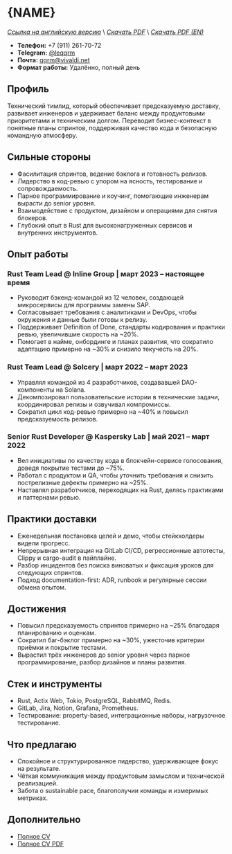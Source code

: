 # {NAME}
*[Ссылка на английскую версию](./CV_TL.MD)* \\
*[Скачать PDF](https://qqrm.github.io/CV/Belyakov_tl_ru.pdf)* \\
*[Скачать PDF (EN)](https://qqrm.github.io/CV/Belyakov_tl_en.pdf)*

- **Телефон:** +7 (911) 261-70-72
- **Telegram:** [@leqqrm](https://t.me/leqqrm)
- **Почта:** [qqrm@vivaldi.net](mailto:qqrm@vivaldi.net)
- **Формат работы:** Удалённо, полный день

## Профиль
Технический тимлид, который обеспечивает предсказуемую доставку, развивает инженеров и удерживает баланс между продуктовыми приоритетами и техническим долгом. Переводит бизнес-контекст в понятные планы спринтов, поддерживая качество кода и безопасную командную атмосферу.

## Сильные стороны
- Фасилитация спринтов, ведение бэклога и готовность релизов.
- Лидерство в код-ревью с упором на ясность, тестирование и сопровождаемость.
- Парное программирование и коучинг, помогающие инженерам вырасти до senior уровня.
- Взаимодействие с продуктом, дизайном и операциями для снятия блокеров.
- Глубокий опыт в Rust для высоконагруженных сервисов и внутренних инструментов.

## Опыт работы

### Rust Team Lead @ Inline Group | март 2023 – настоящее время
- Руководит бэкенд-командой из 12 человек, создающей микросервисы для программы замены SAP.
- Согласовывает требования с аналитиками и DevOps, чтобы окружения и данные были готовы к релизу.
- Поддерживает Definition of Done, стандарты кодирования и практики ревью, увеличившие скорость на ~20%.
- Помогает в найме, онбординге и планах развития, что сократило адаптацию примерно на ~30% и снизило текучесть на 20%.

### Rust Team Lead @ Solcery | март 2022 – март 2023
- Управлял командой из 4 разработчиков, создававшей DAO-компоненты на Solana.
- Декомпозировал пользовательские истории в технические задачи, координировал релизы и озвучивал компромиссы.
- Сократил цикл код-ревью примерно на ~40% и повысил предсказуемость релизов.

### Senior Rust Developer @ Kaspersky Lab | май 2021 – март 2022
- Вел инициативы по качеству кода в блокчейн-сервисе голосования, доведя покрытие тестами до ~75%.
- Работал с продуктом и QA, чтобы уточнить требования и снизить пострелизные дефекты примерно на ~25%.
- Наставлял разработчиков, переходящих на Rust, делясь практиками и паттернами ревью.

## Практики доставки
- Еженедельная постановка целей и демо, чтобы стейкхолдеры видели прогресс.
- Непрерывная интеграция на GitLab CI/CD, регрессионные автотесты, Clippy и cargo-audit в пайплайне.
- Разбор инцидентов без поиска виноватых и фиксация уроков для следующих спринтов.
- Подход documentation-first: ADR, runbook и регулярные сессии обмена опытом.

## Достижения
- Повысил предсказуемость спринтов примерно на ~25% благодаря планированию и оценкам.
- Сократил баг-бэклог примерно на ~30%, ужесточив критерии приёмки и покрытие тестами.
- Вырастил трёх инженеров до senior уровня через парное программирование, разбор дизайнов и планы развития.

## Стек и инструменты
- Rust, Actix Web, Tokio, PostgreSQL, RabbitMQ, Redis.
- GitLab, Jira, Notion, Grafana, Prometheus.
- Тестирование: property-based, интеграционные наборы, нагрузочное тестирование.

## Что предлагаю
- Спокойное и структурированное лидерство, удерживающее фокус на результате.
- Чёткая коммуникация между продуктовым замыслом и технической реализацией.
- Забота о sustainable pace, благополучии команды и измеримых метриках.

## Дополнительно
- [Полное CV](https://qqrm.github.io/CV/)
- [Полное CV PDF](https://qqrm.github.io/CV/Belyakov_ru.pdf)
